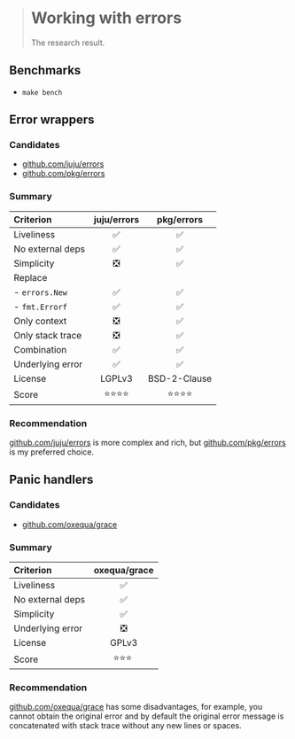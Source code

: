 > # Working with errors
>
> The research result.

## Benchmarks

- `make bench`

## Error wrappers

### Candidates

- [github.com/juju/errors](https://github.com/juju/errors/)
- [github.com/pkg/errors](https://github.com/pkg/errors/)

### Summary

| Criterion        | juju/errors | pkg/errors   |
|:-----------------|:-----------:|:------------:|
| Liveliness       | ✅          | ✅           |
| No external deps | ✅          | ✅           |
| Simplicity       | ❎          | ✅           |
| Replace          |             |              |
| - `errors.New`   | ✅          | ✅           |
| - `fmt.Errorf`   | ✅          | ✅           |
| Only context     | ❎          | ✅           |
| Only stack trace | ❎          | ✅           |
| Combination      | ✅          | ✅           |
| Underlying error | ✅          | ✅           |
| License          | LGPLv3      | BSD-2-Clause |
| Score            | ⭐️⭐️⭐️⭐️    | ⭐️⭐️⭐️⭐️     |

### Recommendation

[github.com/juju/errors](https://github.com/juju/errors/) is more complex and rich,
but [github.com/pkg/errors](https://github.com/pkg/errors/) is my preferred choice.

## Panic handlers

### Candidates

- [github.com/oxequa/grace](https://github.com/oxequa/grace/)

### Summary

| Criterion        | oxequa/grace |
|:-----------------|:------------:|
| Liveliness       | ✅           |
| No external deps | ✅           |
| Simplicity       | ✅           |
| Underlying error | ❎           |
| License          | GPLv3        |
| Score            | ⭐️⭐️⭐️ ️     |

### Recommendation

[github.com/oxequa/grace](https://github.com/oxequa/grace/) has some disadvantages,
for example, you cannot obtain the original error and by default the original error
message is concatenated with stack trace without any new lines or spaces.
